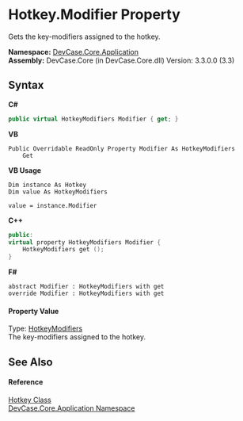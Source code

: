 # Hotkey.Modifier Property 
 

Gets the key-modifiers assigned to the hotkey.

**Namespace:**&nbsp;<a href="N_DevCase_Core_Application">DevCase.Core.Application</a><br />**Assembly:**&nbsp;DevCase.Core (in DevCase.Core.dll) Version: 3.3.0.0 (3.3)

## Syntax

**C#**<br />
``` C#
public virtual HotkeyModifiers Modifier { get; }
```

**VB**<br />
``` VB
Public Overridable ReadOnly Property Modifier As HotkeyModifiers
	Get
```

**VB Usage**<br />
``` VB Usage
Dim instance As Hotkey
Dim value As HotkeyModifiers

value = instance.Modifier

```

**C++**<br />
``` C++
public:
virtual property HotkeyModifiers Modifier {
	HotkeyModifiers get ();
}
```

**F#**<br />
``` F#
abstract Modifier : HotkeyModifiers with get
override Modifier : HotkeyModifiers with get
```


#### Property Value
Type: <a href="T_DevCase_Core_IO_HotkeyModifiers">HotkeyModifiers</a><br />The key-modifiers assigned to the hotkey.

## See Also


#### Reference
<a href="T_DevCase_Core_Application_Hotkey">Hotkey Class</a><br /><a href="N_DevCase_Core_Application">DevCase.Core.Application Namespace</a><br />
